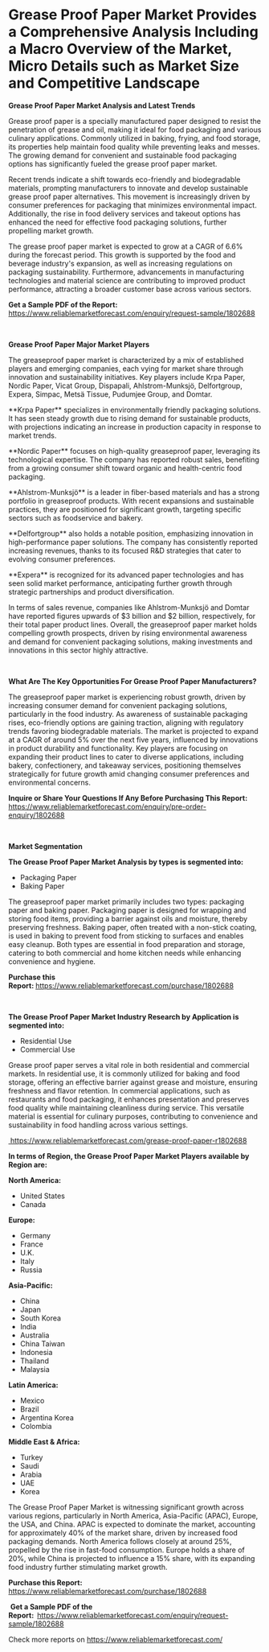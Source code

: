 <p><h1>Grease Proof Paper Market Provides a Comprehensive Analysis Including a Macro Overview of the Market, Micro Details such as Market Size and Competitive Landscape</h1></p><p><strong>Grease Proof Paper Market Analysis and Latest Trends</strong></p>
<p><p>Grease proof paper is a specially manufactured paper designed to resist the penetration of grease and oil, making it ideal for food packaging and various culinary applications. Commonly utilized in baking, frying, and food storage, its properties help maintain food quality while preventing leaks and messes. The growing demand for convenient and sustainable food packaging options has significantly fueled the grease proof paper market.</p><p>Recent trends indicate a shift towards eco-friendly and biodegradable materials, prompting manufacturers to innovate and develop sustainable grease proof paper alternatives. This movement is increasingly driven by consumer preferences for packaging that minimizes environmental impact. Additionally, the rise in food delivery services and takeout options has enhanced the need for effective food packaging solutions, further propelling market growth.</p><p>The grease proof paper market is expected to grow at a CAGR of 6.6% during the forecast period. This growth is supported by the food and beverage industry's expansion, as well as increasing regulations on packaging sustainability. Furthermore, advancements in manufacturing technologies and material science are contributing to improved product performance, attracting a broader customer base across various sectors.</p></p>
<p><strong>Get a Sample PDF of the Report:&nbsp;</strong> <a href="https://www.reliablemarketforecast.com/enquiry/request-sample/1802688?utm_campaign=3530&utm_medium=2&utm_source=Github&utm_content=ia&utm_term=04042025&utm_id=grease-proof-paper">https://www.reliablemarketforecast.com/enquiry/request-sample/1802688</a></p>
<p>&nbsp;</p>
<p><strong>Grease Proof Paper Major Market Players</strong></p>
<p><p>The greaseproof paper market is characterized by a mix of established players and emerging companies, each vying for market share through innovation and sustainability initiatives. Key players include Krpa Paper, Nordic Paper, Vicat Group, Dispapali, Ahlstrom-Munksjö, Delfortgroup, Expera, Simpac, Metsä Tissue, Pudumjee Group, and Domtar.</p><p>**Krpa Paper** specializes in environmentally friendly packaging solutions. It has seen steady growth due to rising demand for sustainable products, with projections indicating an increase in production capacity in response to market trends.</p><p>**Nordic Paper** focuses on high-quality greaseproof paper, leveraging its technological expertise. The company has reported robust sales, benefiting from a growing consumer shift toward organic and health-centric food packaging.</p><p>**Ahlstrom-Munksjö** is a leader in fiber-based materials and has a strong portfolio in greaseproof products. With recent expansions and sustainable practices, they are positioned for significant growth, targeting specific sectors such as foodservice and bakery.</p><p>**Delfortgroup** also holds a notable position, emphasizing innovation in high-performance paper solutions. The company has consistently reported increasing revenues, thanks to its focused R&D strategies that cater to evolving consumer preferences.</p><p>**Expera** is recognized for its advanced paper technologies and has seen solid market performance, anticipating further growth through strategic partnerships and product diversification.</p><p>In terms of sales revenue, companies like Ahlstrom-Munksjö and Domtar have reported figures upwards of $3 billion and $2 billion, respectively, for their total paper product lines. Overall, the greaseproof paper market holds compelling growth prospects, driven by rising environmental awareness and demand for convenient packaging solutions, making investments and innovations in this sector highly attractive.</p></p>
<p>&nbsp;</p>
<p><strong>What Are The Key Opportunities For Grease Proof Paper Manufacturers?</strong></p>
<p><p>The greaseproof paper market is experiencing robust growth, driven by increasing consumer demand for convenient packaging solutions, particularly in the food industry. As awareness of sustainable packaging rises, eco-friendly options are gaining traction, aligning with regulatory trends favoring biodegradable materials. The market is projected to expand at a CAGR of around 5% over the next five years, influenced by innovations in product durability and functionality. Key players are focusing on expanding their product lines to cater to diverse applications, including bakery, confectionery, and takeaway services, positioning themselves strategically for future growth amid changing consumer preferences and environmental concerns.</p></p>
<p><strong>Inquire or Share Your Questions If Any Before Purchasing This Report:</strong> <a href="https://www.reliablemarketforecast.com/enquiry/pre-order-enquiry/1802688?utm_campaign=3530&utm_medium=2&utm_source=Github&utm_content=ia&utm_term=04042025&utm_id=grease-proof-paper">https://www.reliablemarketforecast.com/enquiry/pre-order-enquiry/1802688</a></p>
<p>&nbsp;</p>
<p><strong>Market Segmentation</strong></p>
<p><strong>The Grease Proof Paper Market Analysis by types is segmented into:</strong></p>
<p><ul><li>Packaging Paper</li><li>Baking Paper</li></ul></p>
<p><p>The greaseproof paper market primarily includes two types: packaging paper and baking paper. Packaging paper is designed for wrapping and storing food items, providing a barrier against oils and moisture, thereby preserving freshness. Baking paper, often treated with a non-stick coating, is used in baking to prevent food from sticking to surfaces and enables easy cleanup. Both types are essential in food preparation and storage, catering to both commercial and home kitchen needs while enhancing convenience and hygiene.</p></p>
<p><strong>Purchase this Report:&nbsp;</strong><a href="https://www.reliablemarketforecast.com/purchase/1802688?utm_campaign=3530&utm_medium=2&utm_source=Github&utm_content=ia&utm_term=04042025&utm_id=grease-proof-paper">https://www.reliablemarketforecast.com/purchase/1802688</a></p>
<p>&nbsp;</p>
<p><strong>The Grease Proof Paper Market Industry Research by Application is segmented into:</strong></p>
<p><ul><li>Residential Use</li><li>Commercial Use</li></ul></p>
<p><p>Grease proof paper serves a vital role in both residential and commercial markets. In residential use, it is commonly utilized for baking and food storage, offering an effective barrier against grease and moisture, ensuring freshness and flavor retention. In commercial applications, such as restaurants and food packaging, it enhances presentation and preserves food quality while maintaining cleanliness during service. This versatile material is essential for culinary purposes, contributing to convenience and sustainability in food handling across various settings.</p></p>
<p><a href="https://www.reliablemarketforecast.com/grease-proof-paper-r1802688?utm_campaign=3530&utm_medium=2&utm_source=Github&utm_content=ia&utm_term=04042025&utm_id=grease-proof-paper">&nbsp;https://www.reliablemarketforecast.com/grease-proof-paper-r1802688</a></p>
<p><strong>In terms of Region, the Grease Proof Paper Market Players available by Region are:</strong></p>
<p>
    <p> <strong> North America: </strong>
        <ul>
            <li>United States</li>
            <li>Canada</li>
        </ul>
        </p> 
    <p> <strong> Europe: </strong>
        <ul>
            <li>Germany</li>
            <li>France</li>
            <li>U.K.</li>
            <li>Italy</li>
            <li>Russia</li>
        </ul>
        </p> 
    <p> <strong> Asia-Pacific: </strong>
        <ul>
            <li>China</li>
            <li>Japan</li>
            <li>South Korea</li>
            <li>India</li>
            <li>Australia</li>
            <li>China Taiwan</li>
            <li>Indonesia</li>
            <li>Thailand</li>
            <li>Malaysia</li>
        </ul>
        </p> 
    <p> <strong> Latin America: </strong>
        <ul>
            <li>Mexico</li>
            <li>Brazil</li>
            <li>Argentina Korea</li>
            <li>Colombia</li>
        </ul>
        </p> 
    <p> <strong> Middle East & Africa: </strong>
        <ul>
            <li>Turkey</li>
            <li>Saudi</li>
            <li>Arabia</li>
            <li>UAE</li>
            <li>Korea</li>
        </ul>
    </p>
    </p>
<p><p>The Grease Proof Paper Market is witnessing significant growth across various regions, particularly in North America, Asia-Pacific (APAC), Europe, the USA, and China. APAC is expected to dominate the market, accounting for approximately 40% of the market share, driven by increased food packaging demands. North America follows closely at around 25%, propelled by the rise in fast-food consumption. Europe holds a share of 20%, while China is projected to influence a 15% share, with its expanding food industry further stimulating market growth.</p></p>
<p><strong>Purchase this Report: </strong><a href="https://www.reliablemarketforecast.com/purchase/1802688?utm_campaign=3530&utm_medium=2&utm_source=Github&utm_content=ia&utm_term=04042025&utm_id=grease-proof-paper">https://www.reliablemarketforecast.com/purchase/1802688</a></p>
<p>&nbsp;<strong>Get a Sample PDF of the Report:&nbsp;&nbsp;</strong><a href="https://www.reliablemarketforecast.com/enquiry/request-sample/1802688?utm_campaign=3530&utm_medium=2&utm_source=Github&utm_content=ia&utm_term=04042025&utm_id=grease-proof-paper">https://www.reliablemarketforecast.com/enquiry/request-sample/1802688</a></p>
<p><strong></strong></p>
<p>Check more reports on <a href="https://www.reliablemarketforecast.com/?utm_campaign=3530&utm_medium=2&utm_source=Github&utm_content=ia&utm_term=04042025&utm_id=grease-proof-paper">https://www.reliablemarketforecast.com/</a></p>